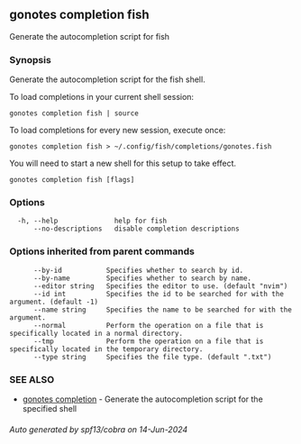## gonotes completion fish

Generate the autocompletion script for fish

### Synopsis

Generate the autocompletion script for the fish shell.

To load completions in your current shell session:

	gonotes completion fish | source

To load completions for every new session, execute once:

	gonotes completion fish > ~/.config/fish/completions/gonotes.fish

You will need to start a new shell for this setup to take effect.


```
gonotes completion fish [flags]
```

### Options

```
  -h, --help              help for fish
      --no-descriptions   disable completion descriptions
```

### Options inherited from parent commands

```
      --by-id           Specifies whether to search by id.
      --by-name         Specifies whether to search by name.
      --editor string   Specifies the editor to use. (default "nvim")
      --id int          Specifies the id to be searched for with the argument. (default -1)
      --name string     Specifies the name to be searched for with the argument.
      --normal          Perform the operation on a file that is specifically located in a normal directory.
      --tmp             Perform the operation on a file that is specifically located in the temporary directory.
      --type string     Specifies the file type. (default ".txt")
```

### SEE ALSO

* [gonotes completion](gonotes_completion.md)	 - Generate the autocompletion script for the specified shell

###### Auto generated by spf13/cobra on 14-Jun-2024
